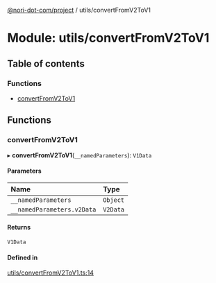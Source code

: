 [@nori-dot-com/project](../README.md) / utils/convertFromV2ToV1

# Module: utils/convertFromV2ToV1

## Table of contents

### Functions

- [convertFromV2ToV1](utils_convertFromV2ToV1.md#convertfromv2tov1)

## Functions

### convertFromV2ToV1

▸ **convertFromV2ToV1**(`__namedParameters`): `V1Data`

#### Parameters

| Name | Type |
| :------ | :------ |
| `__namedParameters` | `Object` |
| `__namedParameters.v2Data` | `V2Data` |

#### Returns

`V1Data`

#### Defined in

[utils/convertFromV2ToV1.ts:14](https://github.com/nori-dot-eco/nori-dot-com/blob/aa5eddd/packages/project/src/utils/convertFromV2ToV1.ts#L14)
